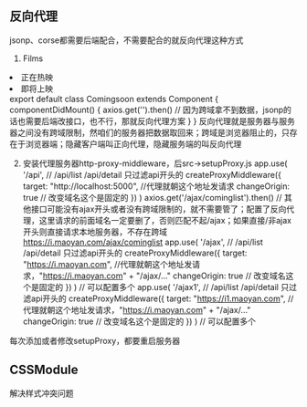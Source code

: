 <!--
 * @Author: yuzihan yuzihanyuzihan@163.com
 * @Date: 2022-05-27 21:20:53
 * @LastEditors: yuzihan yuzihanyuzihan@163.com
 * @LastEditTime: 2022-05-27 22:09:07
 * @FilePath: /fe_interview/react/react4.md
 * @Description: 这是默认设置,请设置`customMade`, 打开koroFileHeader查看配置 进行设置: https://github.com/OBKoro1/koro1FileHeader/wiki/%E9%85%8D%E7%BD%AE
-->
## 反向代理
jsonp、corse都需要后端配合，不需要配合的就反向代理这种方式
1. Films
<li>
    <NavLink to="/films/nowplaying">正在热映</NavLink>
</li>
<li>
    <NavLink to="/films/comingsoon">即将上映</NavLink>
</li>
export default class Comingsoon extends Component {
    componentDidMount() {
        axios.get('').then() // 因为跨域拿不到数据，jsonp的话也需要后端改接口，也不行，那就反向代理方案
    }
}
反向代理就是服务器与服务器之间没有跨域限制，然咱们的服务器把数据取回来；跨域是浏览器阻止的，只存在于浏览器端；隐藏客户端叫正向代理，隐藏服务端的叫反向代理

2. 安装代理服务器http-proxy-middleware，后src->setupProxy.js
app.use(
    '/api', // /api/list /api/detail 只过滤api开头的
    createProxyMiddleware({
        target: "http://localhost:5000", //代理就朝这个地址发请求
        changeOrigin: true // 改变域名这个是固定的
    })
)
axios.get('/ajax/cominglist').then() // 其他接口可能没有ajax开头或者没有跨域限制的，就不需要管了；配置了反向代理，这里请求的前面域名一定要删了，否则匹配不起/ajax；如果直接/非ajax开头则直接请求本地服务器，不存在跨域
https://i.maoyan.com/ajax/cominglist
app.use(
    '/ajax', // /api/list /api/detail 只过滤api开头的
    createProxyMiddleware({
        target: "https://i.maoyan.com", //代理就朝这个地址发请求，"https://i.maoyan.com" + "/ajax/..."
        changeOrigin: true // 改变域名这个是固定的
    })
) // 可以配置多个
app.use(
    '/ajax1', // /api/list /api/detail 只过滤api开头的
    createProxyMiddleware({
        target: "https://i1.maoyan.com", //代理就朝这个地址发请求，"https://i.maoyan.com" + "/ajax/..."
        changeOrigin: true // 改变域名这个是固定的
    })
) // 可以配置多个

每次添加或者修改setupProxy，都要重启服务器
## CSSModule
解决样式冲突问题